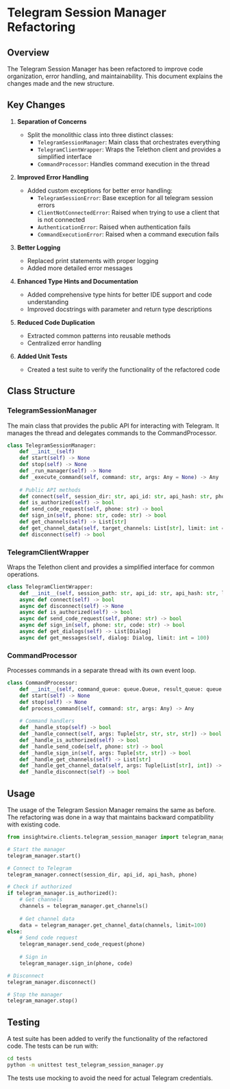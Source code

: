 # Telegram Session Manager Refactoring

## Overview

The Telegram Session Manager has been refactored to improve code organization, error handling, and maintainability. This document explains the changes made and the new structure.

## Key Changes

1. **Separation of Concerns**
   - Split the monolithic class into three distinct classes:
     - `TelegramSessionManager`: Main class that orchestrates everything
     - `TelegramClientWrapper`: Wraps the Telethon client and provides a simplified interface
     - `CommandProcessor`: Handles command execution in the thread

2. **Improved Error Handling**
   - Added custom exceptions for better error handling:
     - `TelegramSessionError`: Base exception for all telegram session errors
     - `ClientNotConnectedError`: Raised when trying to use a client that is not connected
     - `AuthenticationError`: Raised when authentication fails
     - `CommandExecutionError`: Raised when a command execution fails

3. **Better Logging**
   - Replaced print statements with proper logging
   - Added more detailed error messages

4. **Enhanced Type Hints and Documentation**
   - Added comprehensive type hints for better IDE support and code understanding
   - Improved docstrings with parameter and return type descriptions

5. **Reduced Code Duplication**
   - Extracted common patterns into reusable methods
   - Centralized error handling

6. **Added Unit Tests**
   - Created a test suite to verify the functionality of the refactored code

## Class Structure

### TelegramSessionManager

The main class that provides the public API for interacting with Telegram. It manages the thread and delegates commands to the CommandProcessor.

```python
class TelegramSessionManager:
    def __init__(self)
    def start(self) -> None
    def stop(self) -> None
    def _run_manager(self) -> None
    def _execute_command(self, command: str, args: Any = None) -> Any
    
    # Public API methods
    def connect(self, session_dir: str, api_id: str, api_hash: str, phone: str) -> bool
    def is_authorized(self) -> bool
    def send_code_request(self, phone: str) -> bool
    def sign_in(self, phone: str, code: str) -> bool
    def get_channels(self) -> List[str]
    def get_channel_data(self, target_channels: List[str], limit: int = 100) -> pd.DataFrame
    def disconnect(self) -> bool
```

### TelegramClientWrapper

Wraps the Telethon client and provides a simplified interface for common operations.

```python
class TelegramClientWrapper:
    def __init__(self, session_path: str, api_id: str, api_hash: str, loop: asyncio.AbstractEventLoop)
    async def connect(self) -> bool
    async def disconnect(self) -> None
    async def is_authorized(self) -> bool
    async def send_code_request(self, phone: str) -> bool
    async def sign_in(self, phone: str, code: str) -> bool
    async def get_dialogs(self) -> List[Dialog]
    async def get_messages(self, dialog: Dialog, limit: int = 100)
```

### CommandProcessor

Processes commands in a separate thread with its own event loop.

```python
class CommandProcessor:
    def __init__(self, command_queue: queue.Queue, result_queue: queue.Queue)
    def start(self) -> None
    def stop(self) -> None
    def process_command(self, command: str, args: Any) -> Any
    
    # Command handlers
    def _handle_stop(self) -> bool
    def _handle_connect(self, args: Tuple[str, str, str, str]) -> bool
    def _handle_is_authorized(self) -> bool
    def _handle_send_code(self, phone: str) -> bool
    def _handle_sign_in(self, args: Tuple[str, str]) -> bool
    def _handle_get_channels(self) -> List[str]
    def _handle_get_channel_data(self, args: Tuple[List[str], int]) -> pd.DataFrame
    def _handle_disconnect(self) -> bool
```

## Usage

The usage of the Telegram Session Manager remains the same as before. The refactoring was done in a way that maintains backward compatibility with existing code.

```python
from insightwire.clients.telegram_session_manager import telegram_manager

# Start the manager
telegram_manager.start()

# Connect to Telegram
telegram_manager.connect(session_dir, api_id, api_hash, phone)

# Check if authorized
if telegram_manager.is_authorized():
    # Get channels
    channels = telegram_manager.get_channels()
    
    # Get channel data
    data = telegram_manager.get_channel_data(channels, limit=100)
else:
    # Send code request
    telegram_manager.send_code_request(phone)
    
    # Sign in
    telegram_manager.sign_in(phone, code)

# Disconnect
telegram_manager.disconnect()

# Stop the manager
telegram_manager.stop()
```

## Testing

A test suite has been added to verify the functionality of the refactored code. The tests can be run with:

```bash
cd tests
python -m unittest test_telegram_session_manager.py
```

The tests use mocking to avoid the need for actual Telegram credentials.
